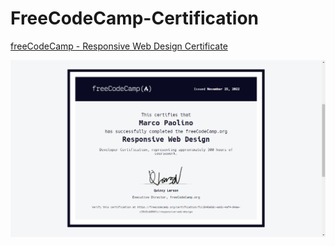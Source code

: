 # FreeCodeCamp-Certification

[freeCodeCamp - Responsive Web Design Certificate](https://www.freecodecamp.org/certification/fcc3848e8dc-add1-4af4-84ae-c3943cb896fc/responsive-web-design)

![freeCodeCamp - Responsive Web Design Certificate](https://github.com/Marchino5791/FreeCodeCamp-Certification/blob/main/cerficazione%20responsive%20web%20d.png)
